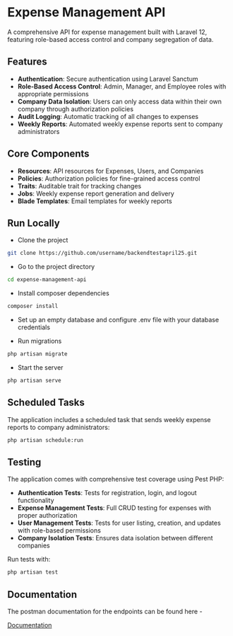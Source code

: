 # Expense Management API

A comprehensive API for expense management built with Laravel 12, featuring role-based access control and company segregation of data.

## Features

- **Authentication**: Secure authentication using Laravel Sanctum
- **Role-Based Access Control**: Admin, Manager, and Employee roles with appropriate permissions
- **Company Data Isolation**: Users can only access data within their own company through authorization policies
- **Audit Logging**: Automatic tracking of all changes to expenses
- **Weekly Reports**: Automated weekly expense reports sent to company administrators

## Core Components

- **Resources**: API resources for Expenses, Users, and Companies
- **Policies**: Authorization policies for fine-grained access control
- **Traits**: Auditable trait for tracking changes
- **Jobs**: Weekly expense report generation and delivery
- **Blade Templates**: Email templates for weekly reports

## Run Locally

- Clone the project

```bash
git clone https://github.com/username/backendtestapril25.git
```

- Go to the project directory

```bash
cd expense-management-api
```

- Install composer dependencies

```bash
composer install
```

- Set up an empty database and configure .env file with your database credentials

- Run migrations

```bash
php artisan migrate
```

- Start the server

```bash
php artisan serve
```

## Scheduled Tasks

The application includes a scheduled task that sends weekly expense reports to company administrators:

```bash
php artisan schedule:run
```

## Testing

The application comes with comprehensive test coverage using Pest PHP:

- **Authentication Tests**: Tests for registration, login, and logout functionality
- **Expense Management Tests**: Full CRUD testing for expenses with proper authorization
- **User Management Tests**: Tests for user listing, creation, and updates with role-based permissions
- **Company Isolation Tests**: Ensures data isolation between different companies

Run tests with:

```bash
php artisan test
```

## Documentation
The postman documentation for the endpoints can be found here -

[Documentation](https://documenter.getpostman.com/view/18515005/2sB2cd3dR6)

